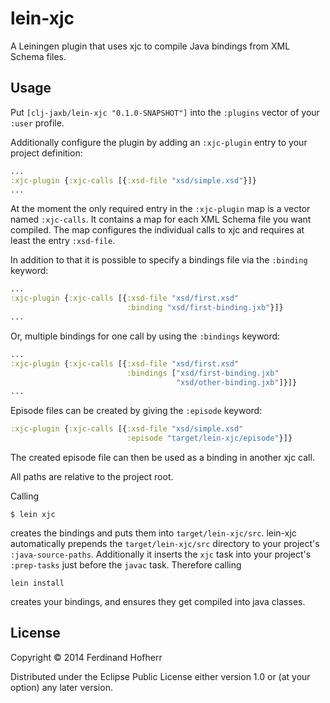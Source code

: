 # lein-xjc

A Leiningen plugin that uses xjc to compile Java bindings from XML Schema files.

## Usage

Put `[clj-jaxb/lein-xjc "0.1.0-SNAPSHOT"]` into the `:plugins` vector of your
`:user` profile.

Additionally configure the plugin by adding an `:xjc-plugin` entry to your
project definition:

```clojure
...
:xjc-plugin {:xjc-calls [{:xsd-file "xsd/simple.xsd"}]}
...
```

At the moment the only required entry in the `:xjc-plugin` map is a vector
named `:xjc-calls`. It contains a map for each XML Schema file you want
compiled. The map configures the individual calls to xjc and requires at least
the entry `:xsd-file`.

In addition to that it is possible to specify a bindings file via the
`:binding` keyword:

```clojure
...
:xjc-plugin {:xjc-calls [{:xsd-file "xsd/first.xsd"
                          :binding "xsd/first-binding.jxb"}]}
...
```
Or, multiple bindings for one call by using the `:bindings` keyword:

```clojure
...
:xjc-plugin {:xjc-calls [{:xsd-file "xsd/first.xsd"
                          :bindings ["xsd/first-binding.jxb"
                                     "xsd/other-binding.jxb"]}]}
...
```
Episode files can be created by giving the `:episode` keyword:

```clojure
:xjc-plugin {:xjc-calls [{:xsd-file "xsd/simple.xsd"
                          :episode "target/lein-xjc/episode"}]}
```

The created episode file can then be used as a binding in another xjc call.

All paths are relative to the project root.

Calling

    $ lein xjc

creates the bindings and puts them into `target/lein-xjc/src`. lein-xjc
automatically prepends the `target/lein-xjc/src` directory to your project's
`:java-source-paths`. Additionally it inserts the `xjc` task into your project's
`:prep-tasks` just before the `javac` task. Therefore calling

    lein install

creates your bindings, and ensures they get compiled into java classes.

## License

Copyright © 2014 Ferdinand Hofherr

Distributed under the Eclipse Public License either version 1.0 or (at
your option) any later version.
